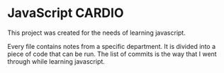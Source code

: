 # JavaScript CARDIO

This project was created for the needs of learning javascript.


Every file contains notes from a specific department. It is divided into a piece of code that can be run.
The list of commits is the way that I went through while learning javascript.
